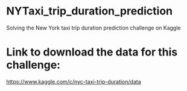 # NYTaxi_trip_duration_prediction
Solving the New York taxi trip duration prediction challenge on Kaggle

# Link to download the data for this challenge:
https://www.kaggle.com/c/nyc-taxi-trip-duration/data
